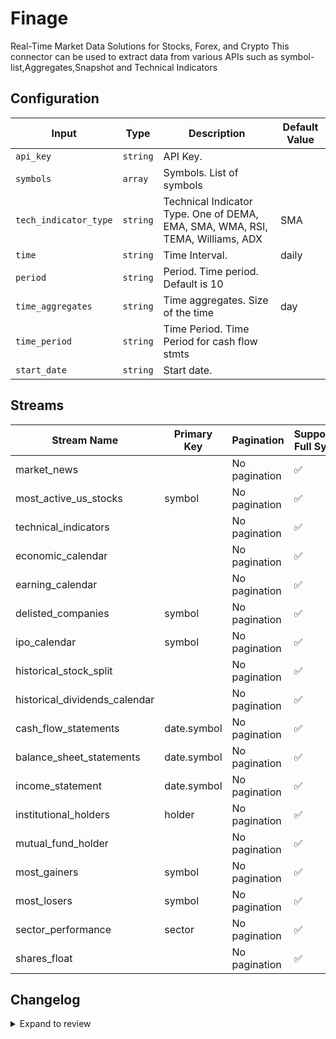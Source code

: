 # Finage
Real-Time Market Data Solutions for Stocks, Forex, and Crypto
This connector can be used to extract data from various APIs such as symbol-list,Aggregates,Snapshot and Technical Indicators

## Configuration

| Input | Type | Description | Default Value |
|-------|------|-------------|---------------|
| `api_key` | `string` | API Key.  |  |
| `symbols` | `array` | Symbols. List of symbols  |  |
| `tech_indicator_type` | `string` | Technical Indicator Type. One of DEMA, EMA, SMA, WMA, RSI, TEMA, Williams, ADX  | SMA |
| `time` | `string` | Time Interval.  | daily |
| `period` | `string` | Period. Time period. Default is 10 |  |
| `time_aggregates` | `string` | Time aggregates. Size of the time | day |
| `time_period` | `string` | Time Period. Time Period for cash flow stmts |  |
| `start_date` | `string` | Start date.  |  |

## Streams
| Stream Name | Primary Key | Pagination | Supports Full Sync | Supports Incremental |
|-------------|-------------|------------|---------------------|----------------------|
| market_news |  | No pagination | ✅ |  ❌  |
| most_active_us_stocks | symbol | No pagination | ✅ |  ❌  |
| technical_indicators |  | No pagination | ✅ |  ❌  |
| economic_calendar |  | No pagination | ✅ |  ✅  |
| earning_calendar |  | No pagination | ✅ |  ❌  |
| delisted_companies | symbol | No pagination | ✅ |  ❌  |
| ipo_calendar | symbol | No pagination | ✅ |  ✅  |
| historical_stock_split  |  | No pagination | ✅ |  ❌  |
| historical_dividends_calendar |  | No pagination | ✅ |  ❌  |
| cash_flow_statements | date.symbol | No pagination | ✅ |  ❌  |
| balance_sheet_statements | date.symbol | No pagination | ✅ |  ❌  |
| income_statement | date.symbol | No pagination | ✅ |  ❌  |
| institutional_holders | holder | No pagination | ✅ |  ❌  |
| mutual_fund_holder |  | No pagination | ✅ |  ❌  |
| most_gainers | symbol | No pagination | ✅ |  ❌  |
| most_losers | symbol | No pagination | ✅ |  ❌  |
| sector_performance | sector | No pagination | ✅ |  ❌  |
| shares_float |  | No pagination | ✅ |  ❌  |

## Changelog

<details>
  <summary>Expand to review</summary>

| Version          | Date              | Pull Request | Subject        |
|------------------|-------------------|--------------|----------------|
| 0.0.13 | 2025-03-01 | [54914](https://github.com/airbytehq/airbyte/pull/54914) | Update dependencies |
| 0.0.12 | 2025-02-22 | [54384](https://github.com/airbytehq/airbyte/pull/54384) | Update dependencies |
| 0.0.11 | 2025-02-15 | [53707](https://github.com/airbytehq/airbyte/pull/53707) | Update dependencies |
| 0.0.10 | 2025-02-08 | [53343](https://github.com/airbytehq/airbyte/pull/53343) | Update dependencies |
| 0.0.9 | 2025-02-01 | [52801](https://github.com/airbytehq/airbyte/pull/52801) | Update dependencies |
| 0.0.8 | 2025-01-25 | [52345](https://github.com/airbytehq/airbyte/pull/52345) | Update dependencies |
| 0.0.7 | 2025-01-18 | [51652](https://github.com/airbytehq/airbyte/pull/51652) | Update dependencies |
| 0.0.6 | 2025-01-11 | [51134](https://github.com/airbytehq/airbyte/pull/51134) | Update dependencies |
| 0.0.5 | 2024-12-28 | [50566](https://github.com/airbytehq/airbyte/pull/50566) | Update dependencies |
| 0.0.4 | 2024-12-21 | [50058](https://github.com/airbytehq/airbyte/pull/50058) | Update dependencies |
| 0.0.3 | 2024-12-14 | [49496](https://github.com/airbytehq/airbyte/pull/49496) | Update dependencies |
| 0.0.2 | 2024-12-12 | [49202](https://github.com/airbytehq/airbyte/pull/49202) | Update dependencies |
| 0.0.1 | 2024-11-11 | | Initial release by [@marcosmarxm](https://github.com/marcosmarxm) via Connector Builder |

</details>
